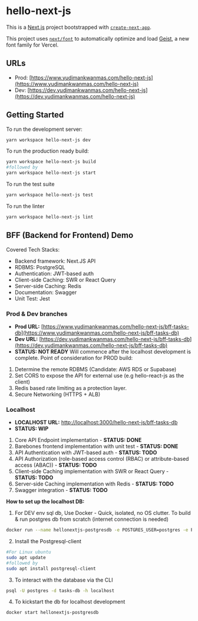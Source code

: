 # hello-next-js

This is a [Next.js](https://nextjs.org) project bootstrapped with [`create-next-app`](https://nextjs.org/docs/app/api-reference/cli/create-next-app).

This project uses [`next/font`](https://nextjs.org/docs/app/building-your-application/optimizing/fonts) to automatically optimize and load [Geist](https://vercel.com/font), a new font family for Vercel.

## URLs
- Prod: [https://www.yudimankwanmas.com/hello-next-js](https://www.yudimankwanmas.com/hello-next-js)
- Dev:  [https://dev.yudimankwanmas.com/hello-next-js](https://dev.yudimankwanmas.com/hello-next-js)

## Getting Started

To run the development server:
```bash
yarn workspace hello-next-js dev
```
To run the production ready build:
```bash
yarn workspace hello-next-js build
#followed by
yarn workspace hello-next-js start
```
To run the test suite
```bash
yarn workspace hello-next-js test
```
To run the linter
```bash
yarn workspace hello-next-js lint
```

## BFF (Backend for Frontend) Demo

Covered Tech Stacks:
- Backend framework: Next.JS API
- RDBMS: PostgreSQL
- Authentication: JWT-based auth
- Client-side Caching: SWR or React  Query
- Server-side Caching: Redis 
- Documentation: Swagger
- Unit Test: Jest

### Prod & Dev branches
- **Prod URL:** [https://www.yudimankwanmas.com/hello-next-js/bff-tasks-db](https://www.yudimankwanmas.com/hello-next-js/bff-tasks-db) 
- **Dev URL:** [https://dev.yudimankwanmas.com/hello-next-js/bff-tasks-db](https://dev.yudimankwanmas.com/hello-next-js/bff-tasks-db)
- **STATUS: NOT READY**
Will commence after the localhost development is complete.
Point of consideration for PROD build: 
1. Determine the remote RDBMS (Candidate: AWS RDS or Supabase)
2. Set CORS to expose the API for external use (e.g hello-react-js as the client)
3. Redis based rate limiting as a protection layer. 
4. Secure Networking (HTTPS + ALB)

### Localhost
- **LOCALHOST URL:** [http://localhost:3000/hello-next-js/bff-tasks-db](http://localhost:3000/hello-next-js/bff-tasks-db)
- **STATUS: WIP**
1. Core API Endpoint implementation - **STATUS: DONE**
2. Barebones frontend implementation with unit test - **STATUS: DONE**
3. API Authentication with JWT-based auth - **STATUS: TODO**
4. API Authorization (role-based access control (RBAC) or attribute-based access (ABAC)) - **STATUS: TODO**
4. Client-side Caching implementation with SWR or React Query - **STATUS: TODO**
5. Server-side Caching implementation with Redis - **STATUS: TODO** 
5. Swagger integration - **STATUS: TODO** 

**How to set up the localhost DB:**
1. For DEV env sql db, Use Docker - Quick, isolated, no OS clutter. To build & run postgres db from scratch (internet connection is needed) 
```bash
docker run --name hellonextjs-postgresdb -e POSTGRES_USER=postgres -e POSTGRES_PASSWORD=postgres -e POSTGRES_DB=tasks-db -p 5432:5432 -d postgres
```
2. Install the Postgresql-client
```bash
#For Linux ubuntu
sudo apt update
#followed by
sudo apt install postgresql-client
```
3. To interact with the database via the CLI
```bash
psql -U postgres -d tasks-db -h localhost
```
4. To kickstart the db for localhost development
```bash
docker start hellonextjs-postgresdb
```
